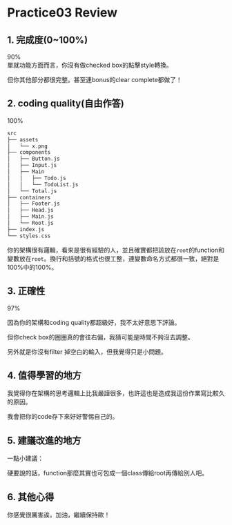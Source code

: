 # Practice03 Review

## 1. 完成度(0~100%)
90%<br>
單就功能方面而言，你沒有做checked box的點擊style轉換。

但你其他部分都很完整。甚至連bonus的clear complete都做了！

## 2. coding quality(自由作答)

100%<br>

```c
src
├── assets
│   └── x.png
├── components
│   ├── Button.js
│   ├── Input.js
│   ├── Main
│   │   ├── Todo.js
│   │   └── TodoList.js
│   └── Total.js
├── containers
│   ├── Footer.js
│   ├── Head.js
│   ├── Main.js
│   └── Root.js
├── index.js
└── styles.css
```

你的架構很有邏輯，看來是很有經驗的人，並且確實都把該放在`root`的function和變數放在`root`。換行和括號的格式也很工整，連變數命名方式都很一致，絕對是100%中的100%。

## 3. 正確性
97%<br>

因為你的架構和coding quality都超級好，我不太好意思下評論。

但你check box的圈圈真的會往右偏，我猜可能是時間不夠沒去調整。

另外就是你沒有filter 掉空白的輸入，但我覺得只是小問題。

## 4. 值得學習的地方
我覺得你在架構的思考邏輯上比我嚴謹很多，也許這也是造成我這份作業寫比較久的原因。

我會把你的code存下來好好警惕自己的。

## 5. 建議改進的地方
一點小建議：<br>

硬要說的話，function那麼其實也可包成一個class傳給root再傳給別人吧。

## 6. 其他心得
你感覺很厲害誒，加油，繼續保持歐！
